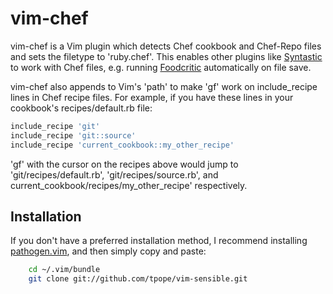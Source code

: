 # vim-chef

vim-chef is a Vim plugin which detects Chef cookbook and Chef-Repo files and
sets the filetype to 'ruby.chef'. This enables other plugins like
[Syntastic](https://github.com/scrooloose/syntastic) to
work with Chef files, e.g. running
[Foodcritic](http://acrmp.github.io/foodcritic/) automatically on file save.

vim-chef also appends to Vim's 'path' to make 'gf' work on include_recipe
lines in Chef recipe files. For example, if you have these lines in your
cookbook's recipes/default.rb file:

```ruby
include_recipe 'git'
include_recipe 'git::source'
include_recipe 'current_cookbook::my_other_recipe'
```

'gf' with the cursor on the recipes above would jump to
'git/recipes/default.rb', 'git/recipes/source.rb', and
current_cookbook/recipes/my_other_recipe' respectively.


## Installation

If you don't have a preferred installation method, I recommend
installing [pathogen.vim](https://github.com/tpope/vim-pathogen), and
then simply copy and paste:

```bash
    cd ~/.vim/bundle
    git clone git://github.com/tpope/vim-sensible.git
```

